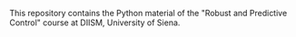 This repository contains the Python material of the "Robust and Predictive Control" course at DIISM, University of Siena.